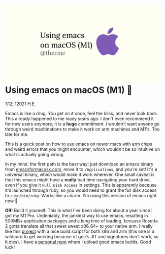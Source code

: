 ![preview](./preview.png)
Using emacs on macOS (M1) 🍎
===========================

312; 12021 H.E.

Emacs is like a drug. You get on it once, feel the bliss, and never look
back. This already happened to me many years ago. I don\'t even
recommend it for new users anymore, it is a **huge** commitment. I
wouldn\'t want anyone go through weird machinations to make it work on
arm machines and M1\'s. Too late for me.

This is a quick post on how to use emacs on newer macs with arm chips
and weird errors that you might encounter, which wouldn\'t be so
intuitive on what is actually going wrong.

In my mind, the first path is the best way: just download an emacs
binary from [emacsformacosx.com](https://emacsformacosx.com), move it to
`/Applications`, and you\'re set! It\'s a universal binary, which would
make it work wherever. One small caveat is that this emacs might have a
**really** bad time navigating your hard drive, even if you give it
`Full Disk Access` in settings. This is apparently because it\'s
launched through ruby, so you would need to grant the full disk access
to `/usr/bin/ruby`. Works like a charm. I\'m using this version of emacs
right now 🤔

**OR!** Build it yourself. This is what I\'ve been doing for about a
year since I got my M1 Pro. Undeniably, the jankiest way to use emacs,
resulting in 500MB+ application packages and a long time of loading,
because Rosetta 2 gotta translate all that sweet sweet x86_64~ to your
native arm. I really like this
[project](https://github.com/jimeh/build-emacs-for-macos) with a nice
build script for both x86 and arm (this one is a wildcard to get working
because of gcc\'s JIT and signatures don\'t work, so it dies). I have a
[personal repo](https://github.com/thecsw/emacs-builds) where I upload
good emacs builds. Good luck!
